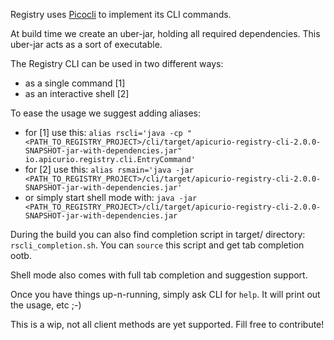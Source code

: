 Registry uses [Picocli](https://picocli.info/) to implement its CLI commands.

At build time we create an uber-jar, holding all required dependencies.
This uber-jar acts as a sort of executable.

The Registry CLI can be used in two different ways:
* as a single command [1]
* as an interactive shell [2]

To ease the usage we suggest adding aliases:
* for [1] use this: `alias rscli='java -cp "<PATH_TO_REGISTRY_PROJECT>/cli/target/apicurio-registry-cli-2.0.0-SNAPSHOT-jar-with-dependencies.jar" io.apicurio.registry.cli.EntryCommand'`
* for [2] use this: `alias rsmain='java -jar <PATH_TO_REGISTRY_PROJECT>/cli/target/apicurio-registry-cli-2.0.0-SNAPSHOT-jar-with-dependencies.jar'`
* or simply start shell mode with: `java -jar <PATH_TO_REGISTRY_PROJECT>/cli/target/apicurio-registry-cli-2.0.0-SNAPSHOT-jar-with-dependencies.jar`

During the build you can also find completion script in target/ directory: `rscli_completion.sh`.
You can `source` this script and get tab completion ootb.

Shell mode also comes with full tab completion and suggestion support.

Once you have things up-n-running, simply ask CLI for `help`. It will print out the usage, etc ;-) 

This is a wip, not all client methods are yet supported. Fill free to contribute!
